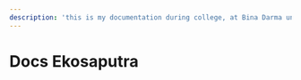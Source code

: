 ```yaml
---
description: 'this is my documentation during college, at Bina Darma university'
---
```


# Docs Ekosaputra

